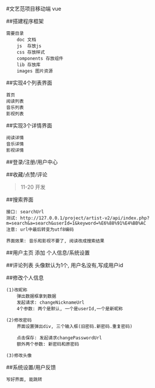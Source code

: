 #文艺范项目移动端 vue

##搭建程序框架

	需要目录
		doc 文档
		js	存放js
		css 存放样式
		components 存放组件
		lib 存放库
		images 图片资源



##实现4个列表界面

	首页
	阅读列表
	音乐列表
	影视列表




##实现3个详情界面

	阅读详情
	音乐详情
	影视详情
	

##登录/注册/用户中心


##收藏/点赞/评论


> 11-20 开发

##搜索界面

	接口: searchUrl
	测试: http://127.0.0.1/project/artist-v2/api/index.php?m=search&a=search&userId=1&keyword=%E6%88%91%E4%BB%AC
	注意: url中最后转变为utf8编码
	
	界面效果: 音乐和影视不要了, 阅读改成搜索结果
	
##用户主页
	添加 个人信息/系统设置
	

##评论列表
	头像默认为1个, 用户名没有,写成用户id
	
##修改个人信息

	(1)改昵称
		弹出数据框拿到数据
		发起请求: changeNicknameUrl
		4个参数: 两个是默认, 一个是userId,一个是新昵称
		
	(2)修改密码
		界面设置弹出div, 三个输入框(旧密码.新密码.重复密码)
		
		点击保存: 发起请求changePasswordUrl
		额外两个参数: 新密码和原密码
		
	(3)修改头像
		
##系统设置/用户反馈
	
	写好界面, 能跳转
